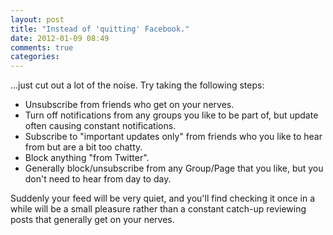 ```yaml
---
layout: post
title: "Instead of 'quitting' Facebook."
date: 2012-01-09 08:49
comments: true
categories: 
---
```


...just cut out a lot of the noise. Try taking the following steps:

<!-- more -->

*   Unsubscribe from friends who get on your nerves.
*   Turn off notifications from any groups you like to be part of, but update often causing constant notifications.
*   Subscribe to "important updates only" from friends who you like to hear from but are a bit too chatty.
*   Block anything "from Twitter".
*   Generally block/unsubscribe from any Group/Page that you like, but you don't need to hear from day to day.

Suddenly your feed will be very quiet, and you'll find checking it once in a while will be a small pleasure rather than a constant catch-up reviewing posts that generally get on your nerves.
